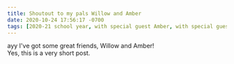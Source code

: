 ```yaml
---
title: Shoutout to my pals Willow and Amber
date: 2020-10-24 17:56:17 -0700
tags: [2020-21 school year, with special guest Amber, with special guest Willow]
---
```

ayy I've got some great friends, Willow and Amber!  
Yes, this is a very short post.
